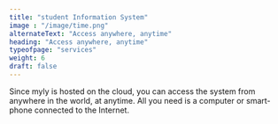 ```yaml
---
title: "student Information System"
image : "/image/time.png"
alternateText: "Access anywhere, anytime"
heading: "Access anywhere, anytime"
typeofpage: "services"
weight: 6
draft: false
---
```


Since myly is hosted on the cloud, you can access the system from anywhere in the world, at anytime. All you need is a computer or smart-phone connected to the Internet.
